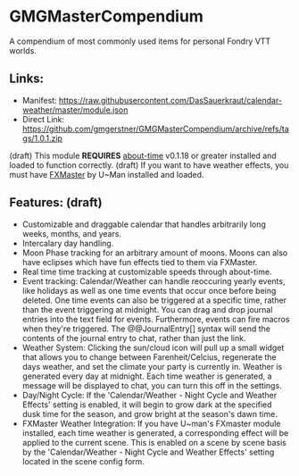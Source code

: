 # GMGMasterCompendium

A compendium of most commonly used items for personal Fondry VTT worlds.

## Links:
* Manifest: https://raw.githubusercontent.com/DasSauerkraut/calendar-weather/master/module.json
* Direct Link: https://github.com/gmgerstner/GMGMasterCompendium/archive/refs/tags/1.0.1.zip

(draft) This module **REQUIRES** [about-time](https://gitlab.com/tposney/about-time) v0.1.18 or greater installed and loaded to function correctly.
(draft) If you want to have weather effects, you must have [FXMaster](https://gitlab.com/mesfoliesludiques/foundryvtt-fxmaster) by U~Man installed and loaded.

## Features: (draft)
* Customizable and draggable calendar that handles arbitrarily long weeks, months, and years.
* Intercalary day handling.
* Moon Phase tracking for an arbitrary amount of moons. Moons can also have eclipses which have fun effects tied to them via FXMaster.
* Real time time tracking at customizable speeds through about-time.
* Event tracking: Calendar/Weather can handle reoccuring yearly events, like holidays as well as one time events that occur once before being deleted. One time events can also be triggered at a specific time, rather than the event triggering at midnight. You can drag and drop journal entries into the text field for events. Furthermore, events can fire macros when they're triggered. The @@JournalEntry[] syntax will send the contents of the journal entry to chat, rather than just the link.
* Weather System: Clicking the sun/cloud icon will pull up a small widget that allows you to change between Farenheit/Celcius, regenerate the days weather, and set the climate your party is currently in. Weather is generated every day at midnight. Each time weather is generated, a message will be displayed to chat, you can turn this off in the settings.
* Day/Night Cycle: If the 'Calendar/Weather - Night Cycle and Weather Effects' setting is enabled, it will begin to grow dark at the specified dusk time for the season, and grow bright at the season's dawn time.
* FXMaster Weather Integration: If you have U~man's FXmaster module installed, each time weather is generated, a corresponding effect will be applied to the current scene. This is enabled on a scene by scene basis by the 'Calendar/Weather - Night Cycle and Weather Effects' setting located in the scene config form.
